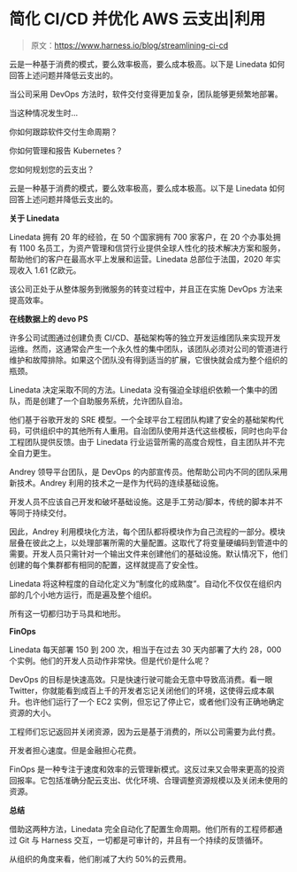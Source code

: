 # 简化 CI/CD 并优化 AWS 云支出|利用

> 原文：<https://www.harness.io/blog/streamlining-ci-cd>

云是一种基于消费的模式，要么效率极高，要么成本极高。以下是 Linedata 如何回答上述问题并降低云支出的。

当公司采用 DevOps 方法时，软件交付变得更加复杂，团队能够更频繁地部署。

当这种情况发生时…

你如何跟踪软件交付生命周期？

你如何管理和报告 Kubernetes？

您如何规划您的云支出？

云是一种基于消费的模式，要么效率极高，要么成本极高。以下是 Linedata 如何回答上述问题并降低云支出的。

**关于 Linedata**

Linedata 拥有 20 年的经验，在 50 个国家拥有 700 家客户，在 20 个办事处拥有 1100 名员工，为资产管理和信贷行业提供全球人性化的技术解决方案和服务，帮助他们的客户在最高水平上发展和运营。Linedata 总部位于法国，2020 年实现收入 1.61 亿欧元。

该公司正处于从整体服务到微服务的转变过程中，并且正在实施 DevOps 方法来提高效率。

**在线数据上的 devo PS**

许多公司试图通过创建负责 CI/CD、基础架构等的独立开发运维团队来实现开发运维。然而，这通常会产生一个永久性的集中团队，该团队必须对公司的管道进行维护和故障排除。如果这个团队没有得到适当的扩展，它很快就会成为整个组织的瓶颈。

Linedata 决定采取不同的方法。Linedata 没有强迫全球组织依赖一个集中的团队，而是创建了一个自助服务系统，允许团队自治。

他们基于谷歌开发的 SRE 模型。一个全球平台工程团队构建了安全的基础架构代码，可供组织中的其他所有人重用。自治团队使用并迭代这些模板，同时也向平台工程团队提供反馈。由于 Linedata 行业运营所需的高度合规性，自主团队并不完全自力更生。

Andrey 领导平台团队，是 DevOps 的内部宣传员。他帮助公司内不同的团队采用新技术。Andrey 利用的技术之一是作为代码的连续基础设施。

开发人员不应该自己开发和破坏基础设施。这是手工劳动/脚本，传统的脚本并不等同于持续交付。

因此，Andrey 利用模块化方法，每个团队都将模块作为自己流程的一部分。模块层叠在彼此之上，以处理部署所需的大量配置。这取代了将变量硬编码到管道中的需要。开发人员只需针对一个输出文件来创建他们的基础设施。默认情况下，他们创建的每个集群都有相同的配置，这样就提高了安全性。

Linedata 将这种程度的自动化定义为“制度化的成熟度”。自动化不仅仅在组织内部的几个小地方运行，而是遍及整个组织。

所有这一切都归功于马具和地形。

**FinOps**

Linedata 每天部署 150 到 200 次，相当于在过去 30 天内部署了大约 28，000 个实例。他们的开发人员动作非常快。但是代价是什么呢？

DevOps 的目标是快速高效。只是快速行驶可能会无意中导致高消费。看一眼 Twitter，你就能看到成百上千的开发者忘记关闭他们的环境，这使得云成本飙升。也许他们运行了一个 EC2 实例，但忘记了停止它，或者他们没有正确地确定资源的大小。

工程师们忘记返回并关闭资源，因为云是基于消费的，所以公司需要为此付费。

开发者担心速度。但是金融担心花费。

FinOps 是一种专注于速度和效率的云管理新模式。这反过来又会带来更高的投资回报率。它包括准确分配云支出、优化环境、合理调整资源规模以及关闭未使用的资源。

**总结**

借助这两种方法，Linedata 完全自动化了配置生命周期。他们所有的工程师都通过 Git 与 Harness 交互，一切都是可审计的，并且有一个持续的反馈循环。

从组织的角度来看，他们削减了大约 50%的云费用。